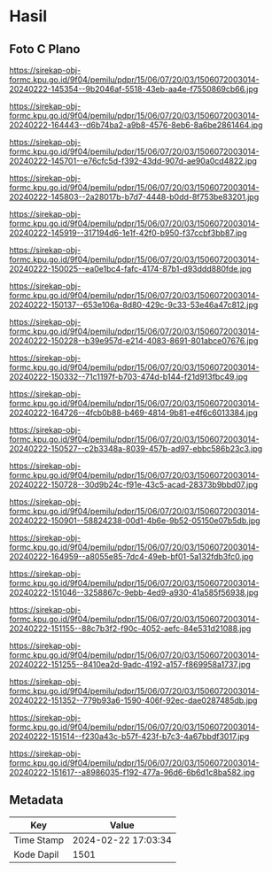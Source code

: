# Hasil

## Foto C Plano

https://sirekap-obj-formc.kpu.go.id/9f04/pemilu/pdpr/15/06/07/20/03/1506072003014-20240222-145354--9b2046af-5518-43eb-aa4e-f7550869cb66.jpg

https://sirekap-obj-formc.kpu.go.id/9f04/pemilu/pdpr/15/06/07/20/03/1506072003014-20240222-164443--d6b74ba2-a9b8-4576-8eb6-8a6be2861464.jpg

https://sirekap-obj-formc.kpu.go.id/9f04/pemilu/pdpr/15/06/07/20/03/1506072003014-20240222-145701--e76cfc5d-f392-43dd-907d-ae90a0cd4822.jpg

https://sirekap-obj-formc.kpu.go.id/9f04/pemilu/pdpr/15/06/07/20/03/1506072003014-20240222-145803--2a28017b-b7d7-4448-b0dd-8f753be83201.jpg

https://sirekap-obj-formc.kpu.go.id/9f04/pemilu/pdpr/15/06/07/20/03/1506072003014-20240222-145919--317194d6-1e1f-42f0-b950-f37ccbf3bb87.jpg

https://sirekap-obj-formc.kpu.go.id/9f04/pemilu/pdpr/15/06/07/20/03/1506072003014-20240222-150025--ea0e1bc4-fafc-4174-87b1-d93ddd880fde.jpg

https://sirekap-obj-formc.kpu.go.id/9f04/pemilu/pdpr/15/06/07/20/03/1506072003014-20240222-150137--653e106a-8d80-429c-9c33-53e46a47c812.jpg

https://sirekap-obj-formc.kpu.go.id/9f04/pemilu/pdpr/15/06/07/20/03/1506072003014-20240222-150228--b39e957d-e214-4083-8691-801abce07676.jpg

https://sirekap-obj-formc.kpu.go.id/9f04/pemilu/pdpr/15/06/07/20/03/1506072003014-20240222-150332--71c1197f-b703-474d-b144-f21d913fbc49.jpg

https://sirekap-obj-formc.kpu.go.id/9f04/pemilu/pdpr/15/06/07/20/03/1506072003014-20240222-164726--4fcb0b88-b469-4814-9b81-e4f6c6013384.jpg

https://sirekap-obj-formc.kpu.go.id/9f04/pemilu/pdpr/15/06/07/20/03/1506072003014-20240222-150527--c2b3348a-8039-457b-ad97-ebbc586b23c3.jpg

https://sirekap-obj-formc.kpu.go.id/9f04/pemilu/pdpr/15/06/07/20/03/1506072003014-20240222-150728--30d9b24c-f91e-43c5-acad-28373b9bbd07.jpg

https://sirekap-obj-formc.kpu.go.id/9f04/pemilu/pdpr/15/06/07/20/03/1506072003014-20240222-150901--58824238-00d1-4b6e-9b52-05150e07b5db.jpg

https://sirekap-obj-formc.kpu.go.id/9f04/pemilu/pdpr/15/06/07/20/03/1506072003014-20240222-164959--a8055e85-7dc4-49eb-bf01-5a132fdb3fc0.jpg

https://sirekap-obj-formc.kpu.go.id/9f04/pemilu/pdpr/15/06/07/20/03/1506072003014-20240222-151046--3258867c-9ebb-4ed9-a930-41a585f56938.jpg

https://sirekap-obj-formc.kpu.go.id/9f04/pemilu/pdpr/15/06/07/20/03/1506072003014-20240222-151155--88c7b3f2-f90c-4052-aefc-84e531d21088.jpg

https://sirekap-obj-formc.kpu.go.id/9f04/pemilu/pdpr/15/06/07/20/03/1506072003014-20240222-151255--8410ea2d-9adc-4192-a157-f869958a1737.jpg

https://sirekap-obj-formc.kpu.go.id/9f04/pemilu/pdpr/15/06/07/20/03/1506072003014-20240222-151352--779b93a6-1590-406f-92ec-dae0287485db.jpg

https://sirekap-obj-formc.kpu.go.id/9f04/pemilu/pdpr/15/06/07/20/03/1506072003014-20240222-151514--f230a43c-b57f-423f-b7c3-4a67bbdf3017.jpg

https://sirekap-obj-formc.kpu.go.id/9f04/pemilu/pdpr/15/06/07/20/03/1506072003014-20240222-151617--a8986035-f192-477a-96d6-6b6d1c8ba582.jpg


## Metadata

| Key        | Value               |
| ---------- | ------------------- |
| Time Stamp | 2024-02-22 17:03:34 |
| Kode Dapil | 1501                |



